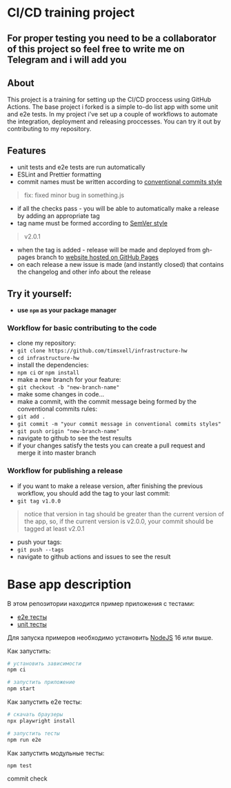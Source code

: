 # CI/CD training project

## For proper testing you need to be a collaborator of this project so feel free to write me on Telegram and i will add you

## About
This project is a training for setting up the CI/CD proccess using GitHub Actions.
The base project i forked is a simple to-do list app with some unit and e2e tests.
In my project i've set up a couple of workflows to automate the integration, deployment and releasing proccesses.
You can try it out by contributing to my repository.

## Features
 - unit tests and e2e tests are run automatically
 - ESLint and Prettier formatting
 - commit names must be written according to [conventional commits style](https://www.conventionalcommits.org/en/v1.0.0/)
 > fix: fixed minor bug in something.js
 - if all the checks pass - you will be able to automatically make a release by adding an appropriate tag
 - tag name must be formed according to [SemVer style](https://semver.org/)
 > v2.0.1
 - when the tag is added - release will be made and deployed from gh-pages branch to [website hosted on GitHub Pages](https://timsxell.github.io/infrastructure-hw)
 - on each release a new issue is made (and instantly closed) that contains the changelog and other info about the release

 ## Try it yourself:
 - **use `npm` as your package manager**

 ### Workflow for basic contributing to the code
 - clone my repository:
 - `git clone https://github.com/timsxell/infrastructure-hw`
- `cd infrastructure-hw`
- install the dependencies:
- `npm ci` or `npm install`
- make a new branch for your feature:
- `git checkout -b "new-branch-name"`
- make some changes in code...
- make a commit, with the commit message being formed by the conventional commits rules:
- `git add .`
- `git commit -m "your commit message in conventional commits styles"`
- `git push origin "new-branch-name"`
- navigate to github to see the test results
- if your changes satisfy the tests you can create a pull request and merge it into master branch

### Workflow for publishing a release
- if you want to make a release version, after finishing the previous workflow, you should add the tag to your last commit:
- `git tag v1.0.0`
> notice that version in tag should be greater than the current version of the app, so, if the current version is v2.0.0, your commit should be tagged at least v2.0.1
- push your tags:
- `git push --tags`
- navigate to github actions and issues to see the result



# Base app description
В этом репозитории находится пример приложения с тестами:

- [e2e тесты](e2e/example.spec.ts)
- [unit тесты](src/example.test.tsx)

Для запуска примеров необходимо установить [NodeJS](https://nodejs.org/en/download/) 16 или выше.

Как запустить:

```sh
# установить зависимости
npm ci

# запустить приложение
npm start
```

Как запустить e2e тесты:

```sh
# скачать браузеры
npx playwright install

# запустить тесты
npm run e2e
```

Как запустить модульные тесты:

```sh
npm test
```

commit check
